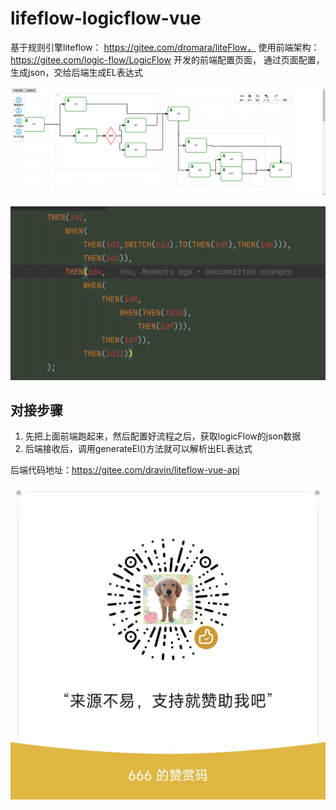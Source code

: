 # lifeflow-logicflow-vue

基于规则引擎liteflow： https://gitee.com/dromara/liteFlow， 使用前端架构：https://gitee.com/logic-flow/LogicFlow 开发的前端配置页面，
通过页面配置，生成json，交给后端生成EL表达式

![lfimg](doc/lf.png)

![elimg](doc/el.png)

## 对接步骤 
1. 先把上面前端跑起来，然后配置好流程之后，获取logicFlow的json数据
2. 后端接收后，调用generateEl()方法就可以解析出EL表达式

后端代码地址：https://gitee.com/dravin/liteflow-vue-api



![skimg](doc/sk.jpg)
